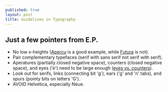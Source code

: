```yaml
---
published: true
layout: post
title: Guidelines in Typography
---
```


## Just a few pointers from E.P.

- No low x-heights ([Apercu](https://www.google.com/search?q=apercu+font&espv=2&biw=1019&bih=877&source=lnms&tbm=isch&sa=X&sqi=2&ved=0ahUKEwjR1c2CzfrKAhXkmoMKHRNMCisQ_AUIBigB) is a good example, while [Futura](https://www.google.com/search?q=apercu+font&espv=2&biw=1019&bih=877&source=lnms&tbm=isch&sa=X&sqi=2&ved=0ahUKEwjR1c2CzfrKAhXkmoMKHRNMCisQ_AUIBigB#tbm=isch&q=futura+font) is not).
- Pair complementary typefaces (serif with sans serif not serif with serif).
- Aperatures (partially closed negative space), counters (closed negative space), and eyes ('e') need to be large enough ([eyes vs. counters](http://desktoppub.about.com/cs/typeanatomy/a/basic_anatomy.htm)).
- Look out for serifs, links (connecting bit 'g'), ears ('g' and 'n' tabs), and spurs (pointy bits on letters 'G').
- AVOID Helvetica, especially Neue.

